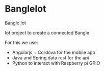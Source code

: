 # BangleIot
Bangle Iot

Iot project to create a connected Bangle

For this we use:
- Angularjs + Cordova for the mobile app
- Java and Spring data rest for the api
- Python to interact with Raspberry pi GPIO
